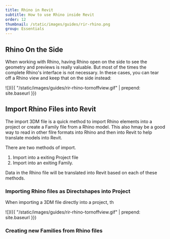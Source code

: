 ```yaml
---
title: Rhino in Revit
subtitle: How to use Rhino inside Revit
order: 12
thumbnail: /static/images/guides/rir-rhino.png
group: Essentials
---
```


## Rhino On the Side

When working with Rhino, having Rhino open on the side to see the geometry and previews is really valuable. But most of the times the complete Rhino's interface is not necessary. In these cases, you can tear off a Rhino view and keep that on the side instead:

![]({{ "/static/images/guides/rir-rhino-tornoffview.gif" | prepend: site.baseurl }})

## Import Rhino Files into Revit

The import 3DM file is a quick method to import Rhino elements into a project or create a Family file from a Rhino model.  This also hmay be a good way to read in other filre formats into Rhino and then into Revit to help translate models into Revit.

There are two methods of import.
1. Import into a exiting Project file
1. Import into an exiting Family.

Data in the Rhino file will be translated into Revit based on each of these methods.

### Importing Rhino files as Directshapes into Project

When importing a 3DM file directly into a project, th


![]({{ "/static/images/guides/rir-rhino-tornoffview.gif" | prepend: site.baseurl }})

### Creating new Families from Rhino files